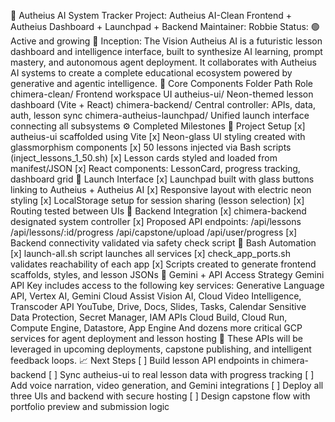 🧠 Autheius AI System Tracker
Project: Autheius AI-Clean Frontend + Autheius Dashboard + Launchpad + Backend Maintainer: Robbie Status: 🟢 Active and growing
📜 Inception: The Vision
Autheius AI is a futuristic lesson dashboard and intelligence interface, built to synthesize AI learning, prompt mastery, and autonomous agent deployment. It collaborates with Autheius AI systems to create a complete educational ecosystem powered by generative and agentic intelligence.
🧬 Core Components
Folder Path	Role
chimera-clean/	Frontend workspace UI
autheius-ui/	Neon-themed lesson dashboard (Vite + React)
chimera-backend/	Central controller: APIs, data, auth, lesson sync
chimera-autheius-launchpad/	Unified launch interface connecting all subsystems
⚙️ Completed Milestones
🔹 Project Setup
[x] autheius-ui scaffolded using Vite
[x] Neon-glass UI styling created with glassmorphism components
[x] 50 lessons injected via Bash scripts (inject_lessons_1_50.sh)
[x] Lesson cards styled and loaded from manifest/JSON
[x] React components: LessonCard, progress tracking, dashboard grid
🔹 Launch Interface
[x] Launchpad built with glass buttons linking to Autheius + Autheius AI
[x] Responsive layout with electric neon styling
[x] LocalStorage setup for session sharing (lesson selection)
[x] Routing tested between UIs
🔹 Backend Integration
[x] chimera-backend designated system controller
[x] Proposed API endpoints:
/api/lessons
/api/lessons/:id/progress
/api/capstone/upload
/api/user/progress
[x] Backend connectivity validated via safety check script
🔹 Bash Automation
[x] launch-all.sh script launches all services
[x] check_app_ports.sh validates reachability of each app
[x] Scripts created to generate frontend scaffolds, styles, and lesson JSONs
🧠 Gemini + API Access Strategy
Gemini API Key includes access to the following key services:
Generative Language API, Vertex AI, Gemini Cloud Assist
Vision AI, Cloud Video Intelligence, Transcoder API
YouTube, Drive, Docs, Slides, Tasks, Calendar
Sensitive Data Protection, Secret Manager, IAM APIs
Cloud Build, Cloud Run, Compute Engine, Datastore, App Engine
And dozens more critical GCP services for agent deployment and lesson hosting
🎯 These APIs will be leveraged in upcoming deployments, capstone publishing, and intelligent feedback loops.
📈 Next Steps
[ ] Build lesson API endpoints in chimera-backend
[ ] Sync autheius-ui to real lesson data with progress tracking
[ ] Add voice narration, video generation, and Gemini integrations
[ ] Deploy all three UIs and backend with secure hosting
[ ] Design capstone flow with portfolio preview and submission logic